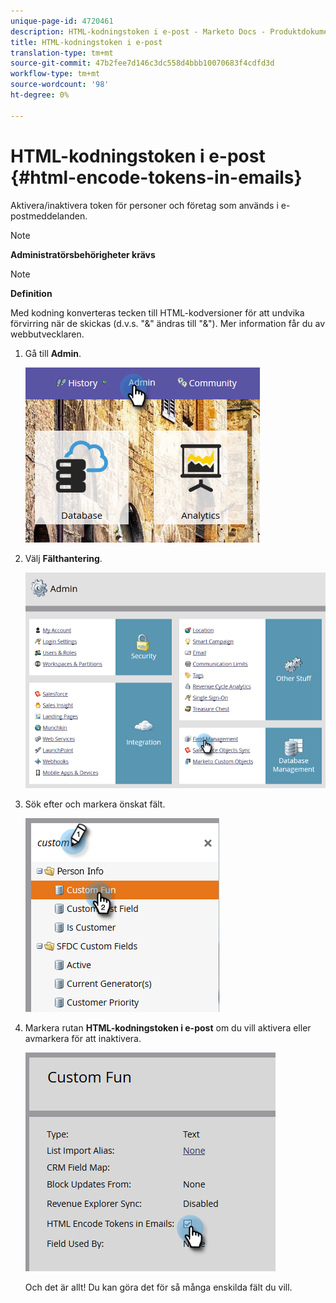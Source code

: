 ```yaml
---
unique-page-id: 4720461
description: HTML-kodningstoken i e-post - Marketo Docs - Produktdokumentation
title: HTML-kodningstoken i e-post
translation-type: tm+mt
source-git-commit: 47b2fee7d146c3dc558d4bbb10070683f4cdfd3d
workflow-type: tm+mt
source-wordcount: '98'
ht-degree: 0%

---
```



# HTML-kodningstoken i e-post {#html-encode-tokens-in-emails}

Aktivera/inaktivera token för personer och företag som används i e-postmeddelanden.

>[!NOTE]
>
>**Administratörsbehörigheter krävs**

>[!NOTE]
>
>**Definition**
>
>Med kodning konverteras tecken till HTML-kodversioner för att undvika förvirring när de skickas (d.v.s. &quot;&amp;&quot; ändras till &quot;&amp;&quot;). Mer information får du av webbutvecklaren.

1. Gå till **Admin**.

   ![](assets/admin.png)

1. Välj **Fälthantering**.

   ![](assets/two-2.png)

1. Sök efter och markera önskat fält.

   ![](assets/five.png)

1. Markera rutan **HTML-kodningstoken i e-post** om du vill aktivera eller avmarkera för att inaktivera.

   ![](assets/six.png)

   Och det är allt! Du kan göra det för så många enskilda fält du vill.

